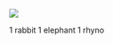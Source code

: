 
![](https://images.pexels.com/photos/16040/pexels-photo.jpg?auto=compress&cs=tinysrgb&w=1260&h=750&dpr=1)

1 rabbit
1 elephant
1 rhyno
